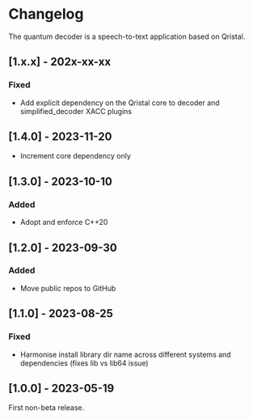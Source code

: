 # Changelog

The quantum decoder is a speech-to-text application based on Qristal.


## [1.x.x] - 202x-xx-xx

### Fixed
- Add explicit dependency on the Qristal core to decoder and simplified_decoder XACC plugins


## [1.4.0] - 2023-11-20

- Increment core dependency only


## [1.3.0] - 2023-10-10

### Added

- Adopt and enforce C++20


## [1.2.0] - 2023-09-30

### Added

- Move public repos to GitHub


## [1.1.0] - 2023-08-25

### Fixed

- Harmonise install library dir name across different systems and dependencies (fixes lib vs lib64 issue)


## [1.0.0] - 2023-05-19

First non-beta release.

